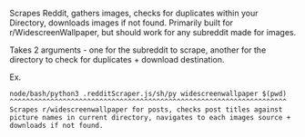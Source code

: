 Scrapes Reddit, gathers images, checks for duplicates within your Directory, downloads images if not found. Primarily built for r/WidescreenWallpaper, but should work for any subreddit made for images.

Takes 2 arguments - one for the subreddit to scrape, another for the directory to check for duplicates + download destination.

Ex.

    node/bash/python3 .redditScraper.js/sh/py widescreenwallpaper $(pwd)
    ^^^^^^^^^^^^^^^^^^^^^^^^^^^^^^^^^^^^^^^^^^^^^^^^^^^^^^^^^^^^^^^^^^^^
    Scrapes r/widescreenwallpaper for posts, checks post titles against picture names in current directory, navigates to each images source + downloads if not found.
